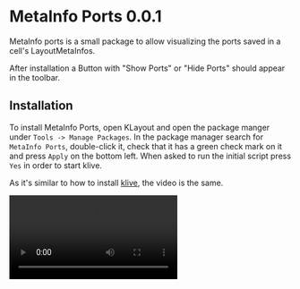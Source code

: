 # MetaInfo Ports 0.0.1

MetaInfo ports is a small package to allow visualizing the ports saved in a cell's LayoutMetaInfos.

After installation a Button with "Show Ports" or "Hide Ports" should appear in the toolbar.

## Installation

To install MetaInfo Ports, open KLayout and open the package manger under `Tools -> Manage Packages`. In the package manager search for `MetaInfo Ports`,
double-click it, check that it has a green check mark on it and press `Apply` on the bottom left. When asked to run the initial script press
`Yes` in order to start klive.

As it's similar to how to install [klive](https://github.com/gdsfactory/klive), the video is the same.

![type:video](_static/klive.webm "klive installation")
